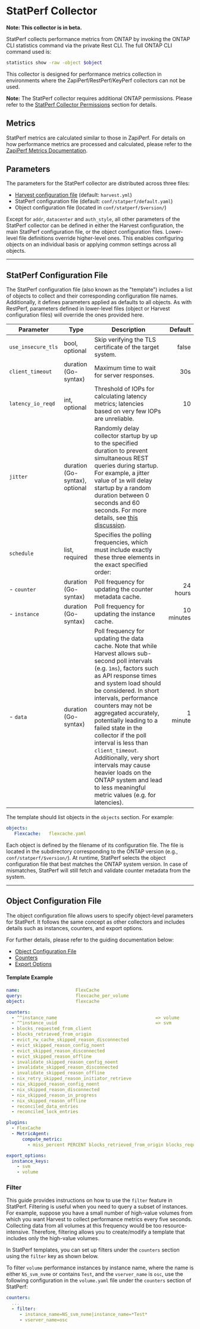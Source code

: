# StatPerf Collector

**Note: This collector is in beta.**

StatPerf collects performance metrics from ONTAP by invoking the ONTAP CLI statistics command via the private Rest CLI. The full ONTAP CLI command used is:

```bash
statistics show -raw -object $object
```

This collector is designed for performance metrics collection in environments where the ZapiPerf/RestPerf/KeyPerf collectors can not be used.

**Note:** The StatPerf collector requires additional ONTAP permissions. Please refer to the [StatPerf Collector Permissions](prepare-cdot-clusters.md#statperf-collector-permissions) section for details.

## Metrics

StatPerf metrics are calculated similar to those in ZapiPerf. For details on how performance metrics are processed and calculated,
please refer to the [ZapiPerf Metrics Documentation](configure-zapi.md#metrics_1).

## Parameters

The parameters for the StatPerf collector are distributed across three files:

- [Harvest configuration file](configure-harvest-basic.md#pollers) (default: `harvest.yml`)
- StatPerf configuration file (default: `conf/statperf/default.yaml`)
- Object configuration file (located in `conf/statperf/$version/`)

Except for `addr`, `datacenter` and `auth_style`, all other parameters of the StatPerf collector can be defined in either the Harvest configuration, the main StatPerf configuration file, or the object configuration files. Lower-level file definitions override higher-level ones. This enables configuring objects on an individual basis or applying common settings across all objects.

---

## StatPerf Configuration File

The StatPerf configuration file (also known as the "template") includes a list of objects to collect and their corresponding configuration file names. Additionally, it defines parameters applied as defaults to all objects. As with RestPerf, parameters defined in lower-level files (object or Harvest configuration files) will override the ones provided here.

| Parameter          | Type                           | Description                                                                                                                                                                                                                                                                                                                                                                                                                                                                                                                                                                                                         |   Default |
|--------------------|--------------------------------|---------------------------------------------------------------------------------------------------------------------------------------------------------------------------------------------------------------------------------------------------------------------------------------------------------------------------------------------------------------------------------------------------------------------------------------------------------------------------------------------------------------------------------------------------------------------------------------------------------------------|----------:|
| `use_insecure_tls` | bool, optional                 | Skip verifying the TLS certificate of the target system.                                                                                                                                                                                                                                                                                                                                                                                                                                                                                                                                                            |     false |
| `client_timeout`   | duration (Go-syntax)           | Maximum time to wait for server responses.                                                                                                                                                                                                                                                                                                                                                                                                                                                                                                                                                                          |       30s |
| `latency_io_reqd`  | int, optional                  | Threshold of IOPs for calculating latency metrics; latencies based on very few IOPs are unreliable.                                                                                                                                                                                                                                                                                                                                                                                                                                                                                                                 |        10 |
| `jitter`           | duration (Go-syntax), optional | Randomly delay collector startup by up to the specified duration to prevent simultaneous REST queries during startup. For example, a jitter value of `1m` will delay startup by a random duration between 0 seconds and 60 seconds. For more details, see [this discussion](https://github.com/NetApp/harvest/discussions/2856).                                                                                                                                                                                                                                                                                    |           |
| `schedule`         | list, required                 | Specifies the polling frequencies, which must include exactly these three elements in the exact specified order:                                                                                                                                                                                                                                                                                                                                                                                                                                                                                                    |           |
| - `counter`        | duration (Go-syntax)           | Poll frequency for updating the counter metadata cache.                                                                                                                                                                                                                                                                                                                                                                                                                                                                                                                                                             |  24 hours |
| - `instance`       | duration (Go-syntax)           | Poll frequency for updating the instance cache.                                                                                                                                                                                                                                                                                                                                                                                                                                                                                                                                                                     | 10 minutes|
| - `data`           | duration (Go-syntax)           | Poll frequency for updating the data cache. Note that while Harvest allows sub-second poll intervals (e.g. `1ms`), factors such as API response times and system load should be considered. In short intervals, performance counters may not be aggregated accurately, potentially leading to a failed state in the collector if the poll interval is less than `client_timeout`. Additionally, very short intervals may cause heavier loads on the ONTAP system and lead to less meaningful metric values (e.g. for latencies).                                                                                    |  1 minute |

The template should list objects in the `objects` section. For example:

```yaml
objects:
   Flexcache:   flexcache.yaml
```

Each object is defined by the filename of its configuration file. The file is located in the subdirectory corresponding to the ONTAP version (e.g., `conf/statperf/$version/`). At runtime, StatPerf selects the object configuration file that best matches the ONTAP system version. In case of mismatches, StatPerf will still fetch and validate counter metadata from the system.

---

## Object Configuration File

The object configuration file allows users to specify object-level parameters for StatPerf. It follows the same concept as other collectors and includes details such as instances, counters, and export options.

For further details, please refer to the guiding documentation below:

- [Object Configuration File](configure-rest.md#restperf-configuration-file)
- [Counters](configure-rest.md#counters_1)
- [Export Options](configure-rest.md#export_options)

#### Template Example

```yaml
name:                     FlexCache
query:                    flexcache_per_volume
object:                   flexcache

counters:
  - ^^instance_name                                     => volume
  - ^^instance_uuid                                     => svm
  - blocks_requested_from_client
  - blocks_retrieved_from_origin
  - evict_rw_cache_skipped_reason_disconnected
  - evict_skipped_reason_config_noent
  - evict_skipped_reason_disconnected
  - evict_skipped_reason_offline
  - invalidate_skipped_reason_config_noent
  - invalidate_skipped_reason_disconnected
  - invalidate_skipped_reason_offline
  - nix_retry_skipped_reason_initiator_retrieve
  - nix_skipped_reason_config_noent
  - nix_skipped_reason_disconnected
  - nix_skipped_reason_in_progress
  - nix_skipped_reason_offline
  - reconciled_data_entries
  - reconciled_lock_entries

plugins:
  - FlexCache
  - MetricAgent:
      compute_metric:
        - miss_percent PERCENT blocks_retrieved_from_origin blocks_requested_from_client

export_options:
  instance_keys:
    - svm
    - volume
```

### Filter

This guide provides instructions on how to use the `filter` feature in StatPerf. Filtering is useful when you need to query a subset of instances. For example, suppose you have a small number of high-value volumes from which you want Harvest to collect performance metrics every five seconds. Collecting data from all volumes at this frequency would be too resource-intensive. Therefore, filtering allows you to create/modify a template that includes only the high-value volumes.

In StatPerf templates, you can set up filters under the `counters` section using the `filter` key as shown below.

To filter `volume` performance instances by instance name, where the name is either `NS_svm_nvme` or contains `Test`, and the `vserver_name` is `osc`, use the following configuration in the `volume.yaml` file under the `counters` section of StatPerf:

```yaml
counters:
  ...
  - filter:
     - instance_name=NS_svm_nvme|instance_name=*Test*
     - vserver_name=osc
```
